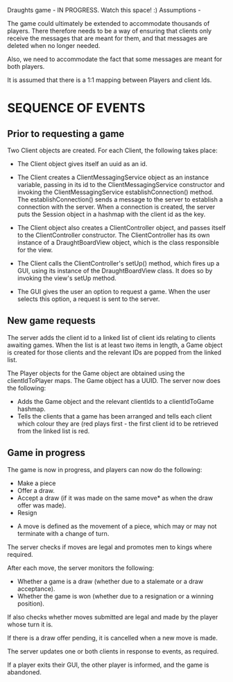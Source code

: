 Draughts game - IN PROGRESS. Watch this space! :)
Assumptions -

The game could ultimately be extended to accommodate thousands of players. There therefore needs to be a way of ensuring 
that clients only receive the messages that are meant for them, and that messages are deleted when no longer needed.

Also, we need to accommodate the fact that some messages are meant for both players.

It is assumed that there is a 1:1 mapping between Players and client Ids.

SEQUENCE OF EVENTS
==================

## Prior to requesting a game
Two Client objects are created. For each Client, the following takes place:

- The Client object gives itself an uuid as an id.

- The Client creates a ClientMessagingService object as an instance variable, passing in its id to the 
ClientMessagingService constructor and invoking the ClientMessagingService establishConnection() method. The 
establishConnection() sends a message to the server to establish a connection with the server. When a connection is 
created, the server puts the Session object in a hashmap with the client id as the key.

- The Client object also creates a ClientController object, and passes itself to the ClientController constructor. The 
ClientController has its own instance of a DraughtBoardView object, which is the class responsible for the view.

- The Client calls the ClientController's setUp() method, which fires up a GUI, using its instance of the DraughtBoardView 
class. It does so by invoking the view's setUp method.

- The GUI gives the user an option to request a game. When the user selects this option, a request is sent to the server.

## New game requests

The server adds the client id to a linked list of client ids relating to clients awaiting games. When the list is at least 
two items in length, a Game object is created for those clients and the relevant IDs are popped from the linked list.

The Player objects for the Game object are obtained using the clientIdToPlayer maps. The Game object has a UUID. The 
server now does the following:

- Adds the Game object and the relevant clientIds to a clientIdToGame hashmap.
- Tells the clients that a game has been arranged and tells each client which colour they are (red plays first - the 
first client id to be retrieved from the linked list is red.

## Game in progress

The game is now in progress, and players can now do the following:

- Make a piece
- Offer a draw.
- Accept a draw (if it was made on the same move* as when the draw offer was made).
- Resign

* A move is defined as the movement of a piece, which may or may not terminate with a change of turn.

The server checks if moves are legal and promotes men to kings where required.

After each move, the server monitors the following:

- Whether a game is a draw (whether due to a stalemate or a draw acceptance).
- Whether the game is won (whether due to a resignation or a winning position).

If also checks whether moves submitted are legal and made by the player whose turn it is.

If there is a draw offer pending, it is cancelled when a new move is made. 

The server updates one or both clients in response to events, as required. 

If a player exits their GUI, the other player is informed, and the game is abandoned. 